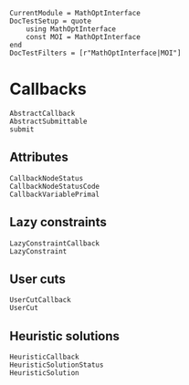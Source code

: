 ```@meta
CurrentModule = MathOptInterface
DocTestSetup = quote
    using MathOptInterface
    const MOI = MathOptInterface
end
DocTestFilters = [r"MathOptInterface|MOI"]
```

# Callbacks

```@docs
AbstractCallback
AbstractSubmittable
submit
```

## Attributes

```@docs
CallbackNodeStatus
CallbackNodeStatusCode
CallbackVariablePrimal
```

## Lazy constraints

```@docs
LazyConstraintCallback
LazyConstraint
```

## User cuts

```@docs
UserCutCallback
UserCut
```

## Heuristic solutions

```@docs
HeuristicCallback
HeuristicSolutionStatus
HeuristicSolution
```
